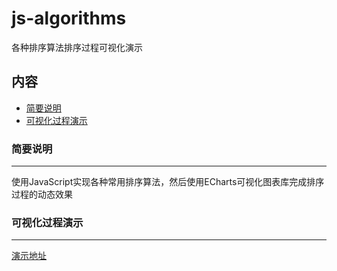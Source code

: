# js-algorithms
各种排序算法排序过程可视化演示

## 内容
* [简要说明](#简要说明)
* [可视化过程演示](#可视化过程演示)

### 简要说明
-----------
使用JavaScript实现各种常用排序算法，然后使用ECharts可视化图表库完成排序过程的动态效果 

### 可视化过程演示
-----------
[演示地址](http://www.letmego.me:8000/algorithms/)
